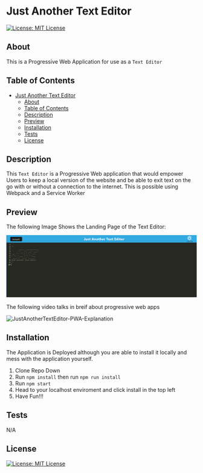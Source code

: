 # Just Another Text Editor

[![License: MIT License](https://img.shields.io/badge/License-MIT-blue.svg)](https://choosealicense.com/licenses/mit/)

## About

This is a Progressive Web Application for use as a ` Text Editor ` 

## Table of Contents

- [Just Another Text Editor](#just-another-text-editor)
  - [About](#about)
  - [Table of Contents](#table-of-contents)
  - [Description](#description)
  - [Preview](#preview)
  - [Installation](#installation)
  - [Tests](#tests)
  - [License](#license)

## Description

This ` Text Editor ` is a Progressive Web application that would empower Users to keep a local version of the website and be able to exit text on the go with or without a connection to the internet. This is possible using Webpack and a Service Worker

## Preview

The following Image Shows the Landing Page of the Text Editor:

![Preview of Application](./client/src/images/image.png)

The following video talks in breif about progressive web apps

![JustAnotherTextEditor-PWA-Explanation](https://drive.google.com/file/d/1ktJNTesSG_mMnz7eASqVTYWQ5gauvTVP/view?usp=share_link)
  
## Installation

The Application is Deployed although you are able to install it locally and mess with the application yourself.

1. Clone Repo Down
2. Run `npm install` then run `npm run install`
3. Run  `npm start`
4. Head to your localhost enviroment and click install in the top left
5. Have Fun!!!

## Tests
  
  N/A
  
## License

[![License: MIT License](https://img.shields.io/badge/License-MIT-blue.svg)](https://choosealicense.com/licenses/mit/)
